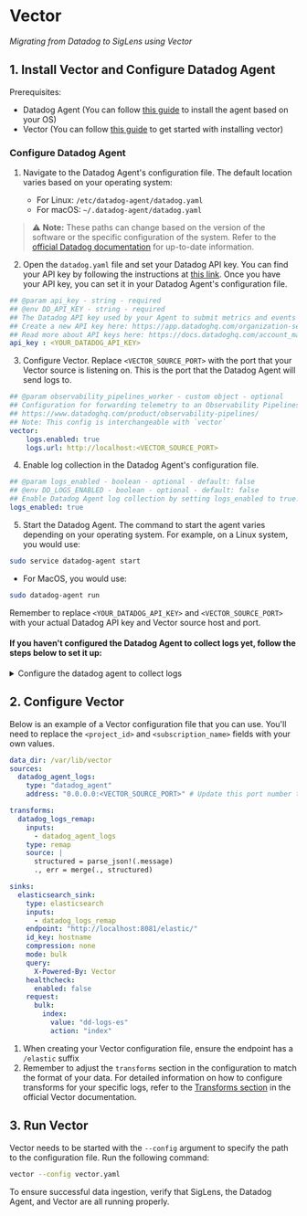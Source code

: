 # Vector

*Migrating from Datadog to SigLens using Vector*

## 1. Install Vector and Configure Datadog Agent

Prerequisites: 
- Datadog Agent (You can follow [this guide](https://docs.datadoghq.com/getting_started/agent/) to install the agent based on your OS)
- Vector (You can follow [this guide](../../log-ingestion/vector.md#1-installation) to get started with installing vector)

### Configure Datadog Agent

1. Navigate to the Datadog Agent's configuration file. The default location varies based on your operating system:

   - For Linux: `/etc/datadog-agent/datadog.yaml`
   - For macOS: `~/.datadog-agent/datadog.yaml`

> :warning: **Note:** These paths can change based on the version of the software or the specific configuration of the system.  Refer to the [official Datadog documentation](https://docs.datadoghq.com/agent/guide/agent-configuration-files) for up-to-date information.

2. Open the `datadog.yaml` file and set your Datadog API key. You can find your API key by following the instructions at [this link](https://docs.datadoghq.com/account_management/api-app-keys/#add-an-api-key-or-client-token). Once you have your API key, you can set it in your Datadog Agent's configuration file.

```yaml
## @param api_key - string - required
## @env DD_API_KEY - string - required
## The Datadog API key used by your Agent to submit metrics and events to Datadog.
## Create a new API key here: https://app.datadoghq.com/organization-settings/api-keys .
## Read more about API keys here: https://docs.datadoghq.com/account_management/api-app-keys/#api-keys .
api_key : <YOUR_DATADOG_API_KEY>
```

3. Configure Vector. Replace `<VECTOR_SOURCE_PORT>` with the port that your Vector source is listening on. This is the port that the Datadog Agent will send logs to.

```yaml
## @param observability_pipelines_worker - custom object - optional
## Configuration for forwarding telemetry to an Observability Pipelines Worker instead of Datadog.
## https://www.datadoghq.com/product/observability-pipelines/
## Note: This config is interchangeable with `vector`
vector:
    logs.enabled: true
    logs.url: http://localhost:<VECTOR_SOURCE_PORT>
```

4. Enable log collection in the Datadog Agent's configuration file.

```yaml
## @param logs_enabled - boolean - optional - default: false
## @env DD_LOGS_ENABLED - boolean - optional - default: false
## Enable Datadog Agent log collection by setting logs_enabled to true.
logs_enabled: true
```

5. Start the Datadog Agent. The command to start the agent varies depending on your operating system. For example, on a Linux system, you would use:

```bash
sudo service datadog-agent start
```

- For MacOS, you would use:

```bash
sudo datadog-agent run
```

Remember to replace `<YOUR_DATADOG_API_KEY>` and `<VECTOR_SOURCE_PORT>` with your actual Datadog API key and Vector source host and port.


#### If you haven't configured the Datadog Agent to collect logs yet, follow the steps below to set it up:

<details>

<summary> Configure the datadog agent to collect logs </summary>

Here are the general steps to configure the Datadog Agent to collect logs from a file:

1. Navigate to the `conf.d` directory inside the Datadog Agent's directory. The default location varies based on your operating system:

   - For Linux: `/etc/datadog-agent/conf.d/`
   - For macOS: `~/.datadog-agent/conf.d/`

> **Note:** This path can change based on the version of the software or the specific configuration of the system. Refer to the [official Datadog documentation](https://docs.datadoghq.com/agent/guide/agent-configuration-files) for up-to-date information.

2. Inside the `conf.d` directory, create a new `.yaml` configuration file for your service. The file name should be `<YOUR_SERVICE>.yaml`, where `<YOUR_SERVICE>` is the name of your service. For example, if your service is named `my_service`, the file name should be `my_service.yaml`.

3. Open the new configuration file and add the YAML configuration as required:

Below is a sample YAML Config: 

```yaml
logs:
  - type: file
    path: <PATH_TO_LOG_FILE>
    service: <SERVICE_NAME>
    source: <LOG_SOURCE>
  - type: tcp
    port: <YOUR_APP_PORT> # Update this with the actual port number that your application is sending logs to
    service: <SERVICE_NAME>
    source: <LOG_SOURCE>
```

Replace `<PATH_TO_LOG_FILE>`, `<SERVICE_NAME>`, and `<LOG_SOURCE>` with the actual path to your log file, the name of your service, and the source of your logs.

You can find more information about different types of log sources and how to configure them in the [Datadog Agent Log Collection documentation](https://docs.datadoghq.com/agent/logs).

4. Save and close the configuration file.

5. Restart the Datadog Agent for the changes to take effect. The command to restart the agent varies depending on your operating system.

For Linux, you would use:

```bash
sudo service datadog-agent restart
```

For MacOS, you would use:

```bash
sudo datadog-agent run
```

After following these steps, the Datadog Agent should start collecting logs from the specified file.

</details>

## 2. Configure Vector

Below is an example of a Vector configuration file that you can use. You'll need to replace the `<project_id>` and `<subscription_name>` fields with your own values. 

```yaml
data_dir: /var/lib/vector
sources:
  datadog_agent_logs:
    type: "datadog_agent"
    address: "0.0.0.0:<VECTOR_SOURCE_PORT>" # Update this port number to match the one in your Datadog configuration

transforms:
  datadog_logs_remap:
    inputs:
      - datadog_agent_logs
    type: remap
    source: |
      structured = parse_json!(.message)
      ., err = merge(., structured)

sinks:
  elasticsearch_sink:
    type: elasticsearch
    inputs:
      - datadog_logs_remap
    endpoint: "http://localhost:8081/elastic/"
    id_key: hostname
    compression: none
    mode: bulk
    query:
      X-Powered-By: Vector
    healthcheck:
      enabled: false
    request:
      bulk:
        index:
          value: "dd-logs-es"
          action: "index"
```
1. When creating your Vector configuration file, ensure the endpoint has a `/elastic` suffix 
2. Remember to adjust the `transforms` section in the configuration to match the format of your data. For detailed information on how to configure transforms for your specific logs, refer to the [Transforms section](https://vector.dev/docs/reference/configuration/transforms/) in the official Vector documentation.

## 3. Run Vector

Vector needs to be started with the `--config` argument to specify the path to the configuration file. Run the following command:

```bash
vector --config vector.yaml
```

To ensure successful data ingestion, verify that SigLens, the Datadog Agent, and Vector are all running properly.

